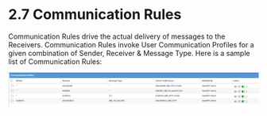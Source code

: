 # 2.7 Communication Rules

Communication Rules drive the actual delivery of messages to the Receivers.  Communication Rules invoke User Communication Profiles for a given combination of Sender, Receiver & Message Type.  Here is a sample list of Communication Rules:

![](../.gitbook/assets/image%20%285%29.png)

